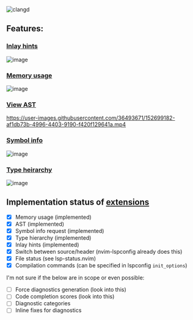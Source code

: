 ![clangd](https://user-images.githubusercontent.com/36493671/152692205-837ec826-54d0-4257-9894-cc1a7ac8a114.svg)

## Features:
### [Inlay hints](https://clangd.llvm.org/extensions#inlay-hints)
![image](https://user-images.githubusercontent.com/36493671/152699601-61ad1640-96bf-4082-b553-75d4085c3496.png)
### [Memory usage](https://clangd.llvm.org/extensions#memory-usage)
![image](https://user-images.githubusercontent.com/36493671/152699322-9e537b1a-8253-45c1-ada3-752effeac39b.png)
### [View AST](https://clangd.llvm.org/extensions#ast)
https://user-images.githubusercontent.com/36493671/152699182-af1db73b-4996-4403-9190-f420f129641a.mp4
### [Symbol info](https://clangd.llvm.org/extensions#symbol-info-request)
![image](https://user-images.githubusercontent.com/36493671/152699367-dc928adf-d3ed-4e8e-a9d0-ca573f01c008.png)
### [Type heirarchy](https://clangd.llvm.org/extensions#type-hierarchy)
![image](https://user-images.githubusercontent.com/36493671/152699475-cc920980-0af9-4eb3-852c-23f487eba2ae.png)

## Implementation status of [extensions](https://clangd.llvm.org/extensions)
 - [x] Memory usage (implemented)
 - [x] AST (implemented)
 - [x] Symbol info request (implemented)
 - [x] Type hierarchy (implemented)
 - [x] Inlay hints (implemented)
 - [x] Switch between source/header (nvim-lspconfig already does this)
 - [x] File status (see lsp-status.nvim)
 - [x] Compilation commands (can be specified in lspconfig `init_options`)

 I'm not sure if the below are in scope or even possible:
 - [ ] Force diagnostics generation (look into this)
 - [ ] Code completion scores (look into this)
 - [ ] Diagnostic categories
 - [ ] Inline fixes for diagnostics
